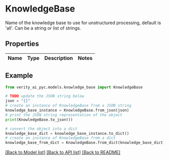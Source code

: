 # KnowledgeBase

Name of the knowledge base to use for unstructured processing, default is 'all'. Can be a string or list of strings.

## Properties

Name | Type | Description | Notes
------------ | ------------- | ------------- | -------------

## Example

```python
from verity_ai_pyc.models.knowledge_base import KnowledgeBase

# TODO update the JSON string below
json = "{}"
# create an instance of KnowledgeBase from a JSON string
knowledge_base_instance = KnowledgeBase.from_json(json)
# print the JSON string representation of the object
print(KnowledgeBase.to_json())

# convert the object into a dict
knowledge_base_dict = knowledge_base_instance.to_dict()
# create an instance of KnowledgeBase from a dict
knowledge_base_from_dict = KnowledgeBase.from_dict(knowledge_base_dict)
```
[[Back to Model list]](../README.md#documentation-for-models) [[Back to API list]](../README.md#documentation-for-api-endpoints) [[Back to README]](../README.md)


